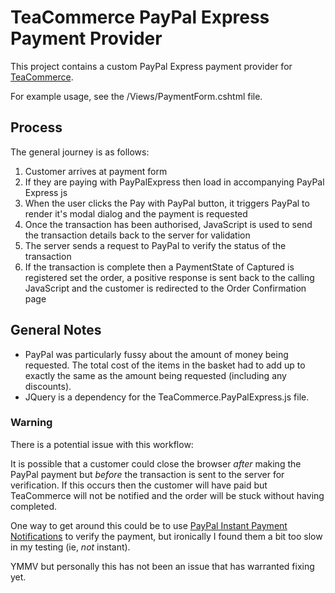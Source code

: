 # TeaCommerce PayPal Express Payment Provider

This project contains a custom PayPal Express payment provider for [TeaCommerce](https://teacommerce.net/).

For example usage, see the /Views/PaymentForm.cshtml file.

## Process

The general journey is as follows:

1. Customer arrives at payment form
2. If they are paying with PayPalExpress then load in accompanying PayPal Express js
3. When the user clicks the Pay with PayPal button, it triggers PayPal to render it's modal dialog and the payment is requested
4. Once the transaction has been authorised, JavaScript is used to send the transaction details back to the server for validation
5. The server sends a request to PayPal to verify the status of the transaction
6. If the transaction is complete then a PaymentState of Captured is registered set the order, a positive response is sent back to the calling JavaScript and the customer is redirected to the Order Confirmation page

## General Notes

- PayPal was particularly fussy about the amount of money being requested. The total cost of the items in the basket had to add up to exactly the same as the amount being requested (including any discounts).
- JQuery is a dependency for the TeaCommerce.PayPalExpress.js file.

### Warning

There is a potential issue with this workflow: 

It is possible that a customer could close the browser _after_ making the PayPal payment but _before_ the transaction is sent to the server for verification. If this occurs then the customer will have paid but TeaCommerce will not be notified and the order will be stuck without having completed.

One way to get around this could be to use [PayPal Instant Payment Notifications](https://developer.paypal.com/docs/classic/products/instant-payment-notification/) to verify the payment, but ironically I found them a bit too slow in my testing (ie, _not_ instant).

YMMV but personally this has not been an issue that has warranted fixing yet.